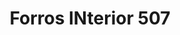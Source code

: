 ---
title: "Forros INterior 507"
url: /santiago-de-veraguas/forros-interior-507/
shop: piezas de automóviles
---
